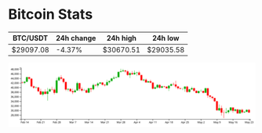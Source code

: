 # Bitcoin Stats

BTC/USDT|24h change|24h high|24h low|
|---|---|---|---|
|$29097.08|-4.37%|$30670.51|$29035.58|

<img src="./chart.svg">
